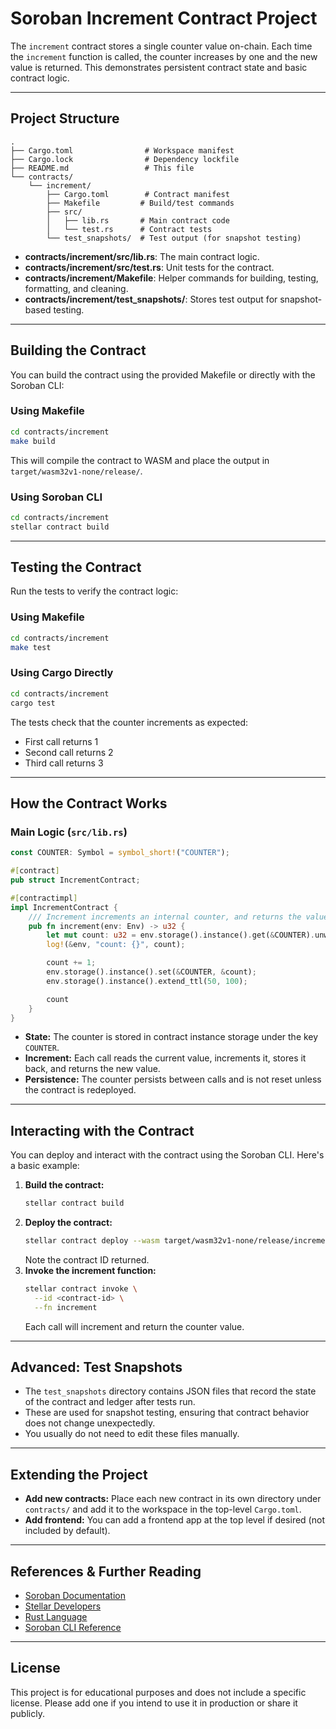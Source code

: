 # Soroban Increment Contract Project


The `increment` contract stores a single counter value on-chain. Each time the `increment` function is called, the counter increases by one and the new value is returned. This demonstrates persistent contract state and basic contract logic.

---

## Project Structure

```
.
├── Cargo.toml                # Workspace manifest
├── Cargo.lock                # Dependency lockfile
├── README.md                 # This file
└── contracts/
    └── increment/
        ├── Cargo.toml        # Contract manifest
        ├── Makefile         # Build/test commands
        ├── src/
        │   ├── lib.rs       # Main contract code
        │   └── test.rs      # Contract tests
        └── test_snapshots/  # Test output (for snapshot testing)
```

- **contracts/increment/src/lib.rs**: The main contract logic.
- **contracts/increment/src/test.rs**: Unit tests for the contract.
- **contracts/increment/Makefile**: Helper commands for building, testing, formatting, and cleaning.
- **contracts/increment/test_snapshots/**: Stores test output for snapshot-based testing.

---

## Building the Contract

You can build the contract using the provided Makefile or directly with the Soroban CLI:

### Using Makefile
```sh
cd contracts/increment
make build
```
This will compile the contract to WASM and place the output in `target/wasm32v1-none/release/`.

### Using Soroban CLI
```sh
cd contracts/increment
stellar contract build
```

---

## Testing the Contract

Run the tests to verify the contract logic:

### Using Makefile
```sh
cd contracts/increment
make test
```

### Using Cargo Directly
```sh
cd contracts/increment
cargo test
```

The tests check that the counter increments as expected:
- First call returns 1
- Second call returns 2
- Third call returns 3

---

## How the Contract Works

### Main Logic (`src/lib.rs`)
```rust
const COUNTER: Symbol = symbol_short!("COUNTER");

#[contract]
pub struct IncrementContract;

#[contractimpl]
impl IncrementContract {
    /// Increment increments an internal counter, and returns the value.
    pub fn increment(env: Env) -> u32 {
        let mut count: u32 = env.storage().instance().get(&COUNTER).unwrap_or(0);
        log!(&env, "count: {}", count);

        count += 1;
        env.storage().instance().set(&COUNTER, &count);
        env.storage().instance().extend_ttl(50, 100);

        count
    }
}
```
- **State:** The counter is stored in contract instance storage under the key `COUNTER`.
- **Increment:** Each call reads the current value, increments it, stores it back, and returns the new value.
- **Persistence:** The counter persists between calls and is not reset unless the contract is redeployed.

---

## Interacting with the Contract

You can deploy and interact with the contract using the Soroban CLI. Here's a basic example:

1. **Build the contract:**
   ```sh
   stellar contract build
   ```
2. **Deploy the contract:**
   ```sh
   stellar contract deploy --wasm target/wasm32v1-none/release/increment.wasm
   ```
   Note the contract ID returned.
3. **Invoke the increment function:**
   ```sh
   stellar contract invoke \
     --id <contract-id> \
     --fn increment
   ```
   Each call will increment and return the counter value.

---

## Advanced: Test Snapshots

- The `test_snapshots` directory contains JSON files that record the state of the contract and ledger after tests run.
- These are used for snapshot testing, ensuring that contract behavior does not change unexpectedly.
- You usually do not need to edit these files manually.

---

## Extending the Project

- **Add new contracts:** Place each new contract in its own directory under `contracts/` and add it to the workspace in the top-level `Cargo.toml`.
- **Add frontend:** You can add a frontend app at the top level if desired (not included by default).

---

## References & Further Reading
- [Soroban Documentation](https://soroban.stellar.org/docs/)
- [Stellar Developers](https://developers.stellar.org/)
- [Rust Language](https://www.rust-lang.org/)
- [Soroban CLI Reference](https://soroban.stellar.org/docs/reference/cli)

---

## License

This project is for educational purposes and does not include a specific license. Please add one if you intend to use it in production or share it publicly.
